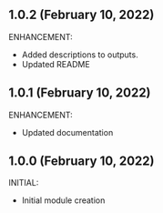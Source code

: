 ## 1.0.2 (February 10, 2022)

ENHANCEMENT:

  * Added descriptions to outputs.
  * Updated README
## 1.0.1 (February 10, 2022)

ENHANCEMENT:

  * Updated documentation

## 1.0.0 (February 10, 2022)

INITIAL:

  * Initial module creation

